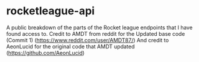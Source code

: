 # rocketleague-api
A public breakdown of the parts of the Rocket league endpoints that I have found access to.
Credit to AMDT from reddit for the Updated base code (Commit 1) (https://www.reddit.com/user/AMDT87/)
And credit to AeonLucid for the original code that AMDT updated (https://github.com/AeonLucid)
